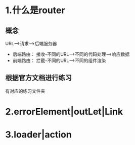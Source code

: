 # 1.什么是router
## 概念
URL-->请求-->后端服务器
- 后端路由：
接收-不同的URL-->不同的代码处理-->响应数据
- 前端路由：
拦截-不同的URL-->不同的组件渲染

## 根据官方文档进行练习
有对应的练习文件夹

# 2.errorElement|outLet|Link

# 3.loader|action
 
